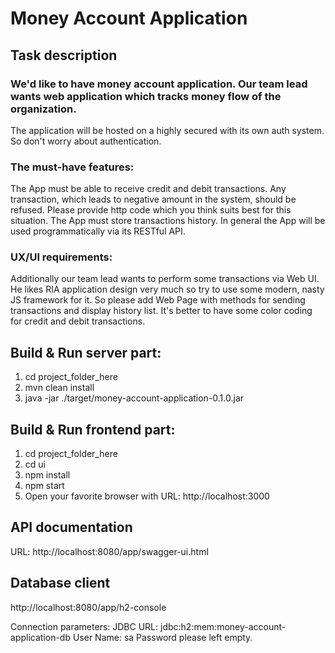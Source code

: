 # Money Account Application

## Task description
### We'd like to have money account application. Our team lead wants web application which tracks money flow of the organization.
The application will be hosted on a highly secured with its own auth system. So don't worry about authentication.

### The must-have features:
The App must be able to receive credit and debit transactions.
Any transaction, which leads to negative amount in the system, should be refused. Please provide http code which you think suits best for this situation.
The App must store transactions history.
In general the App will be used programmatically via its RESTful API.

### UX/UI requirements:
Additionally our team lead wants to perform some transactions via Web UI. He likes RIA application design very much so try to use some modern, nasty JS framework for it.
So please add Web Page with methods for sending transactions and display history list. It's better to have some color coding for credit and debit transactions.

## Build & Run server part:
1) cd project_folder_here
2) mvn clean install
3) java -jar ./target/money-account-application-0.1.0.jar

## Build & Run frontend part:
1) cd project_folder_here
2) cd ui
3) npm install
4) npm start
5) Open your favorite browser with URL: http://localhost:3000

## API documentation
URL: http://localhost:8080/app/swagger-ui.html

## Database client
http://localhost:8080/app/h2-console

Connection parameters:
JDBC URL: jdbc:h2:mem:money-account-application-db
User Name: sa
Password please left empty.
